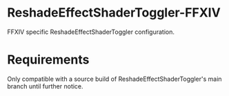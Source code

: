 # ReshadeEffectShaderToggler-FFXIV
FFXIV specific ReshadeEffectShaderToggler configuration.

# Requirements
Only compatible with a source build of ReshadeEffectShaderToggler's main branch until further notice.